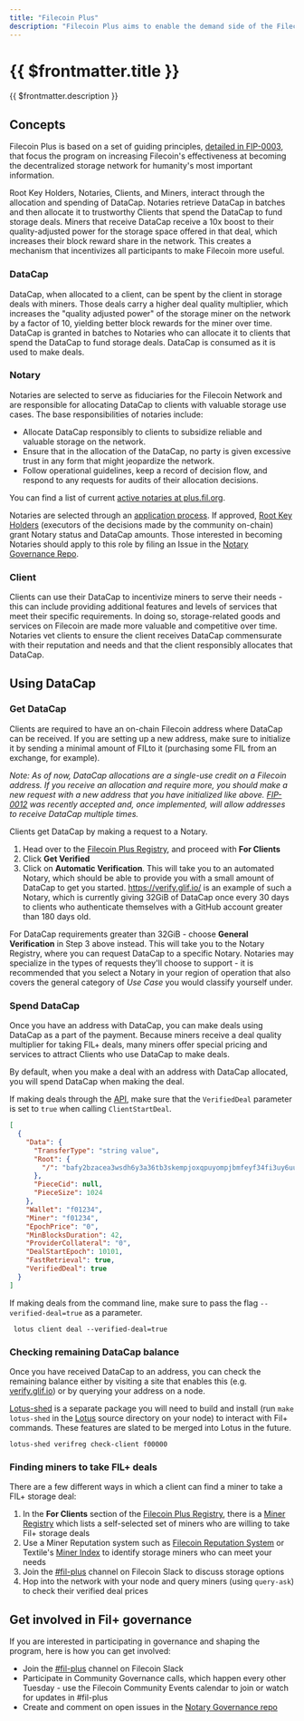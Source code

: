 ```yaml
---
title: "Filecoin Plus"
description: "Filecoin Plus aims to enable the demand side of the Filecoin network and maximize the amount of useful storage on Filecoin by adding a layer of social trust to the network and introducing a novel resource called DataCap. Clients looking to onboard storage onto the network apply to community-selected Notaries to receive DataCap, which can be used to incentivize miners to take storage deals." 
---
```


# {{ $frontmatter.title }}

{{ $frontmatter.description }}

## Concepts

Filecoin Plus is based on a set of guiding principles, [detailed in FIP-0003](https://github.com/filecoin-project/FIPs/blob/master/FIPS/fip-0003.md), that focus the program on increasing Filecoin's effectiveness at becoming the decentralized storage network for humanity's most important information.

Root Key Holders, Notaries, Clients, and Miners, interact through the allocation and spending of DataCap. Notaries retrieve DataCap in batches and then allocate it to trustworthy Clients that spend the DataCap to fund storage deals. Miners that receive DataCap receive a 10x boost to their quality-adjusted power for the storage space offered in that deal, which increases their block reward share in the network. This creates a mechanism that incentivizes all participants to make Filecoin more useful.

### DataCap

DataCap, when allocated to a client, can be spent by the client in storage deals with miners. Those deals carry a higher deal quality multiplier, which increases the "quality adjusted power" of the storage miner on the network by a factor of 10, yielding better block rewards for the miner over time. DataCap is granted in batches to Notaries who can allocate it to clients that spend the DataCap to fund storage deals. DataCap is consumed as it is used to make deals.

### Notary

Notaries are selected to serve as fiduciaries for the Filecoin Network and are responsible for allocating DataCap to clients with valuable storage use cases. The base responsibilities of notaries include:

- Allocate DataCap responsibly to clients to subsidize reliable and valuable storage on the network.
- Ensure that in the allocation of the DataCap, no party is given excessive trust in any form that might jeopardize the network.
- Follow operational guidelines, keep a record of decision flow, and respond to any requests for audits of their allocation decisions.

You can find a list of current [active notaries at plus.fil.org](https://plus.fil.org).

Notaries are selected through an [application process](https://github.com/filecoin-project/notary-governance/tree/main/notaries#application--selection-process). If approved, [Root Key Holders](https://github.com/filecoin-project/notary-governance/tree/main/root-key-holders#overview) (executors of the decisions made by the community on-chain) grant Notary status and DataCap amounts. Those interested in becoming Notaries should apply to this role by filing an Issue in the [Notary Governance Repo](https://github.com/filecoin-project/notary-governance/).

### Client

Clients can use their DataCap to incentivize miners to serve their needs - this can include providing additional features and levels of services that meet their specific requirements. In doing so, storage-related goods and services on Filecoin are made more valuable and competitive over time. Notaries vet clients to ensure the client receives DataCap commensurate with their reputation and needs and that the client responsibly allocates that DataCap.

## Using DataCap

### Get DataCap

Clients are required to have an on-chain Filecoin address where DataCap can be received. If you are setting up a new address, make sure to initialize it by sending a minimal amount of FILto it (purchasing some FIL from an exchange, for example).

_Note: As of now, DataCap allocations are a single-use credit on a Filecoin address. If you receive an allocation and require more, you should make a new request with a new address that you have initialized like above. [FIP-0012](https://github.com/filecoin-project/FIPs/blob/master/FIPS/fip-0012.md) was recently accepted and, once implemented, will allow addresses to receive DataCap multiple times._

Clients get DataCap by making a request to a Notary.
1. Head over to the [Filecoin Plus Registry](https://plus.fil.org/), and proceed with **For Clients**
1. Click **Get Verified**
1. Click on **Automatic Verification**. This will take you to an automated Notary, which should be able to provide you with a small amount of DataCap to get you started. https://verify.glif.io/ is an example of such a Notary, which is currently giving 32GiB of DataCap once every 30 days to clients who authenticate themselves with a GitHub account greater than 180 days old.

For DataCap requirements greater than 32GiB - choose **General Verification** in Step 3 above instead. This will take you to the Notary Registry, where you can request DataCap to a specific Notary. Notaries may specialize in the types of requests they'll choose to support - it is recommended that you select a Notary in your region of operation that also covers the general category of *Use Case* you would classify yourself under.

### Spend DataCap

Once you have an address with DataCap, you can make deals using DataCap as a part of the payment. Because miners receive a deal quality multiplier for taking FIL+ deals, many miners offer special pricing and services to attract Clients who use DataCap to make deals.

By default, when you make a deal with an address with DataCap allocated, you will spend DataCap when making the deal.

If making deals through the [API](https://github.com/filecoin-project/lotus/blob/master/documentation/en/api-methods.md#ClientStartDeal), make sure that the `VerifiedDeal` parameter is set to `true` when calling `ClientStartDeal`.

```json
[
  {
    "Data": {
      "TransferType": "string value",
      "Root": {
        "/": "bafy2bzacea3wsdh6y3a36tb3skempjoxqpuyompjbmfeyf34fi3uy6uue42v4"
      },
      "PieceCid": null,
      "PieceSize": 1024
    },
    "Wallet": "f01234",
    "Miner": "f01234",
    "EpochPrice": "0",
    "MinBlocksDuration": 42,
    "ProviderCollateral": "0",
    "DealStartEpoch": 10101,
    "FastRetrieval": true,
    "VerifiedDeal": true
  }
]
```

If making deals from the command line, make sure to pass the flag `--verified-deal=true` as a parameter.

```shell
 lotus client deal --verified-deal=true
```

### Checking remaining DataCap balance

Once you have received DataCap to an address, you can check the remaining balance either by visiting a site that enables this (e.g. [verify.glif.io](https://verify.glif.io/)) or by querying your address on a node.

[Lotus-shed](https://github.com/filecoin-project/lotus/tree/master/cmd/lotus-shed) is a separate package you will need to build and install (run `make lotus-shed` in the [Lotus](https://github.com/filecoin-project/lotus) source directory on your node) to interact with Fil+ commands. These features are slated to be merged into Lotus in the future.

```shell
lotus-shed verifreg check-client f00000
```

### Finding miners to take FIL+ deals

There are a few different ways in which a client can find a miner to take a FIL+ storage deal:
1. In the **For Clients** section of the [Filecoin Plus Registry](https://plus.fil.org/), there is a [Miner Registry](https://plus.fil.org/miners) which lists a self-selected set of miners who are willing to take Fil+ storage deals
1. Use a Miner Reputation system such as [Filecoin Reputation System](http://filrep.io/) or Textile's [Miner Index](https://docs.textile.io/filecoin/miner-index/) to identify storage miners who can meet your needs
1. Join the [#fil-plus](https://filecoinproject.slack.com/archives/C01DLAPKDGX) channel on Filecoin Slack to discuss storage options
1. Hop into the network with your node and query miners (using `query-ask`) to check their verified deal prices

## Get involved in Fil+ governance

If you are interested in participating in governance and shaping the program, here is how you can get involved:

- Join the [#fil-plus](https://filecoinproject.slack.com/archives/C01DLAPKDGX) channel on Filecoin Slack
- Participate in Community Governance calls, which happen every other Tuesday - use the Filecoin Community Events calendar to join or watch for updates in #fil-plus
- Create and comment on open issues in the [Notary Governance repo](https://github.com/filecoin-project/notary-governance/issues)

